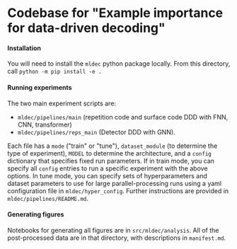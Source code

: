 # Codebase for "Example importance for data-driven decoding"

#### Installation

You will need to install the `mldec` python package locally. From this directory, call `python -m pip install -e .`

#### Running experiments

The two main experiment scripts are:
 - `mldec/pipelines/main` (repetition code and surface code DDD with FNN, CNN, transformer) 
 - `mldec/pipelines/reps_main` (Detector DDD with GNN).

Each file has a `mode` ("train" or "tune"), `dataset_module` (to determine the type of experiment), `MODEL` to determine the architecture, and a `config` dictionary that specifies fixed run parameters. If in train mode, you can specify all `config` entries to run a specific experiment with the above options. In tune mode, you can specify sets of hyperparameters and dataset parameters to use for large parallel-processing runs using a yaml configuration file in `mldec/hyper_config`. Further instructions are provided in `mldec/pipelines/README.md`.

#### Generating figures

Notebooks for generating all figures are in `src/mldec/analysis`. All of the post-processed data are in that directory, with descriptions in `manifest.md`.